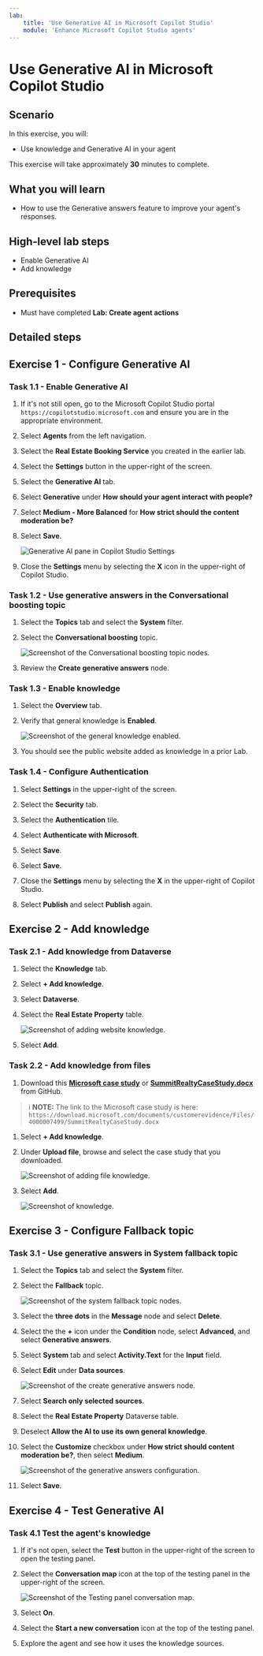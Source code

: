 ```yaml
---
lab:
    title: 'Use Generative AI in Microsoft Copilot Studio'
    module: 'Enhance Microsoft Copilot Studio agents'
---
```


# Use Generative AI in Microsoft Copilot Studio

## Scenario

In this exercise, you will:

- Use knowledge and Generative AI in your agent

This exercise will take approximately **30** minutes to complete.

## What you will learn

- How to use the Generative answers feature to improve your agent's responses.

## High-level lab steps

- Enable Generative AI
- Add knowledge
  
## Prerequisites

- Must have completed **Lab: Create agent actions**

## Detailed steps

## Exercise 1 - Configure Generative AI

### Task 1.1 - Enable Generative AI

1. If it's not still open, go to the Microsoft Copilot Studio portal `https://copilotstudio.microsoft.com` and ensure you are in the appropriate environment.

1. Select **Agents** from the left navigation.

1. Select the **Real Estate Booking Service** you created in the earlier lab.

1. Select the **Settings** button in the upper-right of the screen.

1. Select the **Generative AI** tab.

1. Select **Generative** under **How should your agent interact with people?**

1. Select **Medium - More Balanced** for **How strict should the content moderation be?**

1. Select **Save**.

    ![Generative AI pane in Copilot Studio Settings](../media/settings-generative-ai-2.png)

1. Close the **Settings** menu by selecting the **X** icon in the upper-right of Copilot Studio.

### Task 1.2 - Use generative answers in the Conversational boosting topic

1. Select the **Topics** tab and select the **System** filter.

1. Select the **Conversational boosting** topic.

    ![Screenshot of the Conversational boosting topic nodes.](../media/conversational-boosting-topic-original.png)

1. Review the **Create generative answers** node.

### Task 1.3 - Enable knowledge

1. Select the **Overview** tab.

1. Verify that general knowledge is **Enabled**.

    ![Screenshot of the general knowledge enabled.](../media/general-knowledge-2.png)

1. You should see the public website added as knowledge in a prior Lab.

### Task 1.4 - Configure Authentication

1. Select **Settings** in the upper-right of the screen.

1. Select the **Security** tab.

1. Select the **Authentication** tile.

1. Select **Authenticate with Microsoft**.

1. Select **Save**.

1. Select **Save**.

1. Close the **Settings** menu by selecting the **X** in the upper-right of Copilot Studio.

1. Select **Publish** and select **Publish** again.

## Exercise 2 - Add knowledge

### Task 2.1 - Add knowledge from Dataverse

1. Select the **Knowledge** tab.

1. Select **+ Add knowledge**.

1. Select **Dataverse**.

1. Select the **Real Estate Property** table.

    ![Screenshot of adding website knowledge.](../media/add-dataverse-knowedge-step1.png)

1. Select **Add**.

### Task 2.2 - Add knowledge from files

1. Download this [**Microsoft case study**](https://download.microsoft.com/documents/customerevidence/Files/4000007499/SummitRealtyCaseStudy.docx) or [**SummitRealtyCaseStudy.docx**](../../Allfiles/SummitRealtyCaseStudy.docx) from GitHub.

> ℹ️ **NOTE:** The link to the Microsoft case study is here: `https://download.microsoft.com/documents/customerevidence/Files/4000007499/SummitRealtyCaseStudy.docx`

1. Select **+ Add knowledge**.

1. Under **Upload file**, browse and select the case study that you downloaded.

    ![Screenshot of adding file knowledge.](../media/add-file-knowledge.png)

1. Select **Add**.

    ![Screenshot of knowledge.](../media/knowledge-added.png)

## Exercise 3 - Configure Fallback topic

### Task 3.1 - Use generative answers in System fallback topic

1. Select the **Topics** tab and select the **System** filter.

1. Select the **Fallback** topic.

    ![Screenshot of the system fallback topic nodes.](../media/fallback-topic-original.png)

1. Select the **three dots** in the **Message** node and select **Delete**.

1. Select the the **+** icon under the **Condition** node, select **Advanced**, and select **Generative answers**.

1. Select **System** tab and select **Activity.Text** for the **Input** field.

1. Select **Edit** under **Data sources**.

    ![Screenshot of the create generative answers node.](../media/fallback-topic-answers-2.png)

1. Select **Search only selected sources**.

1. Select the **Real Estate Property** Dataverse table.

1. Deselect **Allow the AI to use its own general knowledge**.

1. Select the **Customize** checkbox under **How strict should content moderation be?**, then select **Medium**.

    ![Screenshot of the generative answers configuration.](../media/fallback-topic-answers-knowledge-2.png)

1. Select **Save**.

## Exercise 4 - Test Generative AI

### Task 4.1 Test the agent's knowledge

1. If it's not open, select the **Test** button in the upper-right of the screen to open the testing panel.

1. Select the **Conversation map** icon at the top of the testing panel in the upper-right of the screen.

    ![Screenshot of the Testing panel conversation map.](../media/test-pane-conversation-map.png)

1. Select **On**.

1. Select the **Start a new conversation** icon at the top of the testing panel.

1. Explore the agent and see how it uses the knowledge sources.
